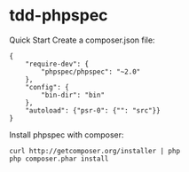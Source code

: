 # tdd-phpspec

Quick Start
Create a composer.json file:
```
{
    "require-dev": {
        "phpspec/phpspec": "~2.0"
    },
    "config": {
        "bin-dir": "bin"
    },
    "autoload": {"psr-0": {"": "src"}}
}
```

Install phpspec with composer:

```
curl http://getcomposer.org/installer | php
php composer.phar install
```
